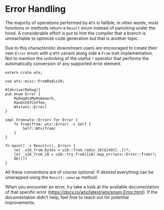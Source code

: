 # Error Handling

The majority of operations performed by `WTX` is fallible, in other words, most functions or methods return a `Result` enum instead of panicking under the hood. A considerable effort is put to hint the compiler that a branch is unreachable to optimize code generation but that is another topic.

Due to this characteristic downstream users are encouraged to create their own `Error` enum with a `WTX` variant along side a `From` trait implementation. Not to mention the unlocking of the useful `?` operator that performs the automatically conversion of any supported error element.

```rust,edition2024
extern crate wtx;

use wtx::misc::FromRadix10;

#[derive(Debug)]
pub enum Error {
    MyDogAteMyHomework,
    RanOutOfCoffee,
    Wtx(wtx::Error)
}

impl From<wtx::Error> for Error {
    fn from(from: wtx::Error) -> Self {
        Self::Wtx(from)
    }
}

fn main() -> Result<(), Error> {
    let _u16_from_bytes = u16::from_radix_10(&[49][..])?;
    let _u16_from_i8 = u16::try_from(1i8).map_err(wtx::Error::from)?;
    Ok(())
}
```

All these conventions are of course optional. If desired everything can be unwrapped using the `Result::unwrap` method.

When you encounter an error, try take a look at the available documentation of that specific error (<https://docs.rs/wtx/latest/wtx/enum.Error.html>). If the documentation didn't help, feel free to reach out for potential improvements.


